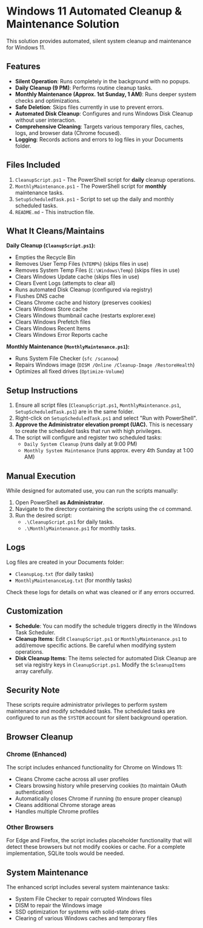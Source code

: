 # Windows 11 Automated Cleanup & Maintenance Solution

This solution provides automated, silent system cleanup and maintenance for Windows 11.

## Features

*   **Silent Operation**: Runs completely in the background with no popups.
*   **Daily Cleanup (9 PM)**: Performs routine cleanup tasks.
*   **Monthly Maintenance (Approx. 1st Sunday, 1 AM)**: Runs deeper system checks and optimizations.
*   **Safe Deletion**: Skips files currently in use to prevent errors.
*   **Automated Disk Cleanup**: Configures and runs Windows Disk Cleanup without user interaction.
*   **Comprehensive Cleaning**: Targets various temporary files, caches, logs, and browser data (Chrome focused).
*   **Logging**: Records actions and errors to log files in your Documents folder.

## Files Included

1.  `CleanupScript.ps1` - The PowerShell script for **daily** cleanup operations.
2.  `MonthlyMaintenance.ps1` - The PowerShell script for **monthly** maintenance tasks.
3.  `SetupScheduledTask.ps1` - Script to set up the daily and monthly scheduled tasks.
4.  `README.md` - This instruction file.

## What It Cleans/Maintains

**Daily Cleanup (`CleanupScript.ps1`):**

*   Empties the Recycle Bin
*   Removes User Temp Files (`%TEMP%`) (skips files in use)
*   Removes System Temp Files (`C:\Windows\Temp`) (skips files in use)
*   Clears Windows Update cache (skips files in use)
*   Clears Event Logs (attempts to clear all)
*   Runs automated Disk Cleanup (configured via registry)
*   Flushes DNS cache
*   Cleans Chrome cache and history (preserves cookies)
*   Clears Windows Store cache
*   Clears Windows thumbnail cache (restarts explorer.exe)
*   Clears Windows Prefetch files
*   Clears Windows Recent Items
*   Clears Windows Error Reports cache

**Monthly Maintenance (`MonthlyMaintenance.ps1`):**

*   Runs System File Checker (`sfc /scannow`)
*   Repairs Windows image (`DISM /Online /Cleanup-Image /RestoreHealth`)
*   Optimizes all fixed drives (`Optimize-Volume`)

## Setup Instructions

1.  Ensure all script files (`CleanupScript.ps1`, `MonthlyMaintenance.ps1`, `SetupScheduledTask.ps1`) are in the same folder.
2.  Right-click on `SetupScheduledTask.ps1` and select "Run with PowerShell".
3.  **Approve the Administrator elevation prompt (UAC).** This is necessary to create the scheduled tasks that run with high privileges.
4.  The script will configure and register two scheduled tasks:
    *   `Daily System Cleanup` (runs daily at 9:00 PM)
    *   `Monthly System Maintenance` (runs approx. every 4th Sunday at 1:00 AM)

## Manual Execution

While designed for automated use, you can run the scripts manually:

1.  Open PowerShell **as Administrator**.
2.  Navigate to the directory containing the scripts using the `cd` command.
3.  Run the desired script:
    *   `.\CleanupScript.ps1` for daily tasks.
    *   `.\MonthlyMaintenance.ps1` for monthly tasks.

## Logs

Log files are created in your Documents folder:

*   `CleanupLog.txt` (for daily tasks)
*   `MonthlyMaintenanceLog.txt` (for monthly tasks)

Check these logs for details on what was cleaned or if any errors occurred.

## Customization

*   **Schedule**: You can modify the schedule triggers directly in the Windows Task Scheduler.
*   **Cleanup Items**: Edit `CleanupScript.ps1` or `MonthlyMaintenance.ps1` to add/remove specific actions. Be careful when modifying system operations.
*   **Disk Cleanup Items**: The items selected for automated Disk Cleanup are set via registry keys in `CleanupScript.ps1`. Modify the `$cleanupItems` array carefully.

## Security Note

These scripts require administrator privileges to perform system maintenance and modify scheduled tasks. The scheduled tasks are configured to run as the `SYSTEM` account for silent background operation.

## Browser Cleanup

### Chrome (Enhanced)
The script includes enhanced functionality for Chrome on Windows 11:
- Cleans Chrome cache across all user profiles
- Clears browsing history while preserving cookies (to maintain OAuth authentication)
- Automatically closes Chrome if running (to ensure proper cleanup)
- Cleans additional Chrome storage areas
- Handles multiple Chrome profiles

### Other Browsers
For Edge and Firefox, the script includes placeholder functionality that will detect these browsers but not modify cookies or cache. For a complete implementation, SQLite tools would be needed.

## System Maintenance

The enhanced script includes several system maintenance tasks:
- System File Checker to repair corrupted Windows files
- DISM to repair the Windows image
- SSD optimization for systems with solid-state drives
- Clearing of various Windows caches and temporary files 